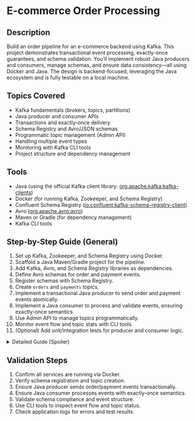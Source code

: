 # E-commerce Order Processing

## Description
Build an order pipeline for an e-commerce backend using Kafka. This project demonstrates transactional event processing, exactly-once guarantees, and schema validation. You'll implement robust Java producers and consumers, manage schemas, and ensure data consistency—all using Docker and Java. The design is backend-focused, leveraging the Java ecosystem and is fully testable on a local machine.

## Topics Covered
- Kafka fundamentals (brokers, topics, partitions)
- Java producer and consumer APIs
- Transactions and exactly-once delivery
- Schema Registry and Avro/JSON schemas
- Programmatic topic management (Admin API)
- Handling multiple event types
- Monitoring with Kafka CLI tools
- Project structure and dependency management

## Tools
- Java (using the official Kafka client library: [org.apache.kafka:kafka-clients](https://mvnrepository.com/artifact/org.apache.kafka/kafka-clients))
- Docker (for running Kafka, Zookeeper, and Schema Registry)
- Confluent Schema Registry ([io.confluent:kafka-schema-registry-client](https://mvnrepository.com/artifact/io.confluent/kafka-schema-registry-client))
- Avro ([org.apache.avro:avro](https://mvnrepository.com/artifact/org.apache.avro/avro))
- Maven or Gradle (for dependency management)
- Kafka CLI tools

## Step-by-Step Guide (General)
1. Set up Kafka, Zookeeper, and Schema Registry using Docker.
2. Scaffold a Java Maven/Gradle project for the pipeline.
3. Add Kafka, Avro, and Schema Registry libraries as dependencies.
4. Define Avro schemas for order and payment events.
5. Register schemas with Schema Registry.
6. Create `orders` and `payments` topics.
7. Implement a transactional Java producer to send order and payment events atomically.
8. Implement a Java consumer to process and validate events, ensuring exactly-once semantics.
9. Use Admin API to manage topics programmatically.
10. Monitor event flow and topic stats with CLI tools.
11. (Optional) Add unit/integration tests for producer and consumer logic.

<details>
<summary>Detailed Guide (Spoiler)</summary>

### 1. Set up Kafka, Zookeeper, and Schema Registry with Docker
- Create a `docker-compose.yml` file to spin up Kafka, Zookeeper, and the Confluent Schema Registry:
  ```yaml
  version: '2'
  services:
    zookeeper:
      image: confluentinc/cp-zookeeper:latest
      environment:
        ZOOKEEPER_CLIENT_PORT: 2181
    kafka:
      image: confluentinc/cp-kafka:latest
      ports:
        - "9092:9092"
      environment:
        KAFKA_BROKER_ID: 1
        KAFKA_ZOOKEEPER_CONNECT: zookeeper:2181
        KAFKA_ADVERTISED_LISTENERS: PLAINTEXT://localhost:9092
        KAFKA_OFFSETS_TOPIC_REPLICATION_FACTOR: 1
    schema-registry:
      image: confluentinc/cp-schema-registry:latest
      ports:
        - "8081:8081"
      environment:
        SCHEMA_REGISTRY_KAFKASTORE_BOOTSTRAP_SERVERS: PLAINTEXT://kafka:9092
        SCHEMA_REGISTRY_HOST_NAME: schema-registry
  ```
- Start services: `docker-compose up -d`

### 2. Scaffold Java Project & Add Dependencies
- Use Maven or Gradle to create a new Java project for the backend pipeline.
- Add dependencies to `pom.xml` or `build.gradle`:
  - `org.apache.kafka:kafka-clients`
  - `org.apache.avro:avro`
  - `io.confluent:kafka-schema-registry-client`

### 3. Define Avro Schemas for Order and Payment Events
- Create Avro schema files (e.g., `order.avsc`, `payment.avsc`) describing the structure of order and payment events.
- Example `order.avsc`:
  ```json
  {
    "type": "record",
    "name": "Order",
    "fields": [
      {"name": "orderId", "type": "string"},
      {"name": "userId", "type": "string"},
      {"name": "amount", "type": "double"},
      {"name": "timestamp", "type": "long"}
    ]
  }
  ```
- Example `payment.avsc`:
  ```json
  {
    "type": "record",
    "name": "Payment",
    "fields": [
      {"name": "paymentId", "type": "string"},
      {"name": "orderId", "type": "string"},
      {"name": "status", "type": "string"},
      {"name": "timestamp", "type": "long"}
    ]
  }
  ```

### 4. Register Schemas with Schema Registry
- Use the Schema Registry REST API or Java client to register the Avro schemas for both `orders` and `payments` topics.
- Example (using curl):
  ```bash
  curl -X POST -H "Content-Type: application/vnd.schemaregistry.v1+json" \
    --data '{"schema": "<contents of order.avsc>"}' \
    http://localhost:8081/subjects/orders-value/versions
  ```
- Repeat for `payments-value`.

### 5. Create `orders` and `payments` Topics
- Use Kafka CLI or Admin API to create topics:
  ```bash
  docker exec -it <kafka_container_id> kafka-topics --create --topic orders --bootstrap-server localhost:9092 --partitions 2 --replication-factor 1
  docker exec -it <kafka_container_id> kafka-topics --create --topic payments --bootstrap-server localhost:9092 --partitions 2 --replication-factor 1
  ```
- Or use the Admin API in Java for programmatic topic creation.

### 6. Implement a Transactional Java Producer
- Configure the producer for transactions (`enable.idempotence=true`, set a `transactional.id`).
- Initialize transactions and send order and payment events atomically to their respective topics.
- Serialize events using Avro and the Schema Registry.
- Example:
  ```java
  producer.initTransactions();
  producer.beginTransaction();
  producer.send(orderRecord);
  producer.send(paymentRecord);
  producer.commitTransaction();
  ```

### 7. Implement a Java Consumer for Exactly-Once Processing
- Consume from both `orders` and `payments` topics.
- Deserialize events using Avro and validate against schemas.
- Ensure no duplicate processing (commit offsets only after successful processing).
- Process order and payment events together as a transaction if needed.

### 8. Use Admin API for Topic Management
- Use Java Admin API to create, delete, or describe topics programmatically as needed for automation and testing.

### 9. Monitor Event Flow and Topic Stats with CLI Tools
- Use `kafka-console-consumer` to view events:
  ```bash
  docker exec -it <kafka_container_id> kafka-console-consumer --topic orders --from-beginning --bootstrap-server localhost:9092
  docker exec -it <kafka_container_id> kafka-console-consumer --topic payments --from-beginning --bootstrap-server localhost:9092
  ```
- Use `kafka-topics --describe` for topic info.

### 10. (Optional) Add Unit/Integration Tests
- Use JUnit and Testcontainers to test producer and consumer logic in isolation and with a running Kafka instance.

</details>

## Validation Steps
1. Confirm all services are running via Docker.
2. Verify schema registration and topic creation.
3. Ensure Java producer sends order/payment events transactionally.
4. Ensure Java consumer processes events with exactly-once semantics.
5. Validate schema compliance and event structure.
6. Use CLI tools to inspect event flow and topic status.
7. Check application logs for errors and test results.
